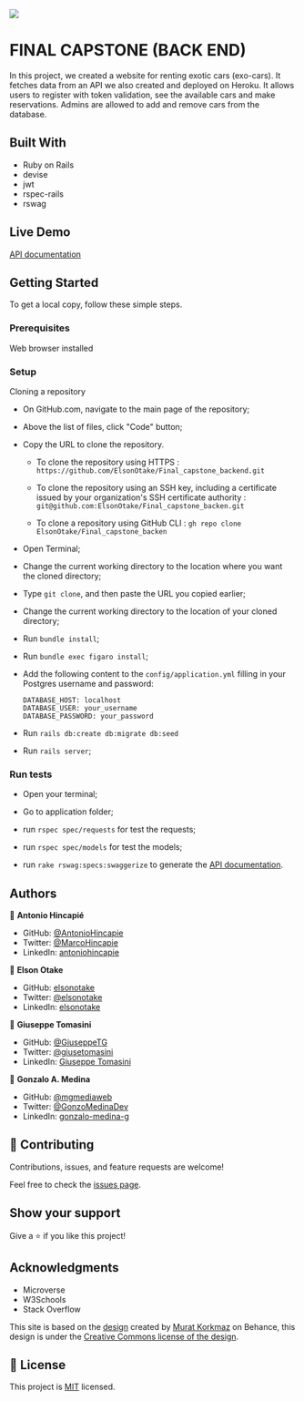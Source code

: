 ![](https://img.shields.io/badge/Microverse-blueviolet)


# FINAL CAPSTONE (BACK END)
In this project, we created a website for renting exotic cars (exo-cars). It fetches data from an API we also created and deployed on Heroku. It allows users to register with token validation, see the available cars and make reservations. Admins are allowed to add and remove cars from the database.


## Built With

- Ruby on Rails
- devise
- jwt
- rspec-rails
- rswag


## Live Demo

[API documentation](https://elsonotake-backend.herokuapp.com/api-docs/index.html)


## Getting Started

To get a local copy, follow these simple steps.

### Prerequisites

Web browser installed

### Setup

Cloning a repository

- On GitHub.com, navigate to the main page of the repository;

- Above the list of files, click "Code" button;

- Copy the URL to clone the repository. 

  - To clone the repository using HTTPS : `https://github.com/ElsonOtake/Final_capstone_backend.git`

  - To clone the repository using an SSH key, including a certificate issued by your organization's SSH certificate authority : `git@github.com:ElsonOtake/Final_capstone_backen.git`

  - To clone a repository using GitHub CLI : `gh repo clone ElsonOtake/Final_capstone_backen`

- Open Terminal;

- Change the current working directory to the location where you want the cloned directory;

- Type `git clone`, and then paste the URL you copied earlier;

- Change the current working directory to the location of your cloned directory;

- Run `bundle install`;

- Run `bundle exec figaro install`;

- Add the following content to the `config/application.yml` filling in your Postgres username and password:

  ```
  DATABASE_HOST: localhost
  DATABASE_USER: your_username
  DATABASE_PASSWORD: your_password
  ```

- Run `rails db:create db:migrate db:seed`

- Run `rails server`;


### Run tests

- Open your terminal;

- Go to application folder;

- run `rspec spec/requests` for test the requests;

- run `rspec spec/models` for test the models;

- run `rake rswag:specs:swaggerize` to generate the [API documentation](http://localhost:3000/api-docs/index.html).


## Authors

👤 **Antonio Hincapié**

- GitHub: [@AntonioHincapie](https://github.com/AntonioHincapie)
- Twitter: [@MarcoHincapie](https://twitter.com/MarcoHincapie)
- LinkedIn: [antoniohincapie](https://www.linkedin.com/in/antoniohincapie/)

👤 **Elson Otake**

- GitHub: [elsonotake](https://github.com/elsonotake)
- Twitter: [@elsonotake](https://twitter.com/elsonotake)
- LinkedIn: [elsonotake](https://linkedin.com/in/elsonotake)

👤 **Giuseppe Tomasini**

- GitHub: [@GiuseppeTG](https://github.com/GiuseppeTG)
- Twitter: [@giusetomasini](https://twitter.com/giusetomasini)
- LinkedIn: [Giuseppe Tomasini](https://www.linkedin.com/in/giuseppe-tomasini-67ba101a8/)

👤 **Gonzalo A. Medina**

- GitHub: [@mgmediaweb](https://github.com/mgmediaweb)
- Twitter: [@GonzoMedinaDev](https://twitter.com/GonzoMedinaDev)
- LinkedIn: [gonzalo-medina-g](https://www.linkedin.com/in/gonzalo-medina-g/)


## 🤝 Contributing

Contributions, issues, and feature requests are welcome!

Feel free to check the [issues page](../../issues/).


## Show your support

Give a ⭐️ if you like this project!


## Acknowledgments

- Microverse
- W3Schools
- Stack Overflow

This site is based on the [design](https://www.behance.net/gallery/26425031/Vespa-Responsive-Redesign) created by [Murat Korkmaz](https://www.behance.net/muratk) on Behance, this design is under the [Creative Commons license of the design](https://creativecommons.org/licenses/by-nc/4.0/).


## 📝 License

This project is [MIT](./MIT.md) licensed.
